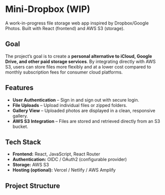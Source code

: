# Mini-Dropbox (WIP)

A work-in-progress file storage web app inspired by Dropbox/Google Photos. Built with React (frontend) and AWS S3 (storage).  

## Goal
The project’s goal is to create a **personal alternative to iCloud, Google Drive, and other paid storage services**. By integrating directly with AWS S3, users can store files more flexibly and at a lower cost compared to monthly subscription fees for consumer cloud platforms.  

## Features
- **User Authentication** – Sign in and sign out with secure login.
- **File Uploads** – Upload individual files or zipped folders.
- **Gallery View** – Uploaded photos are displayed in a clean, responsive gallery.
- **AWS S3 Integration** – Files are stored and retrieved directly from an S3 bucket.

## Tech Stack
- **Frontend:** React, JavaScript, React Router
- **Authentication:** OIDC / OAuth2 (configurable provider)
- **Storage:** AWS S3
- **Hosting (optional):** Vercel / Netlify / AWS Amplify

## Project Structure

